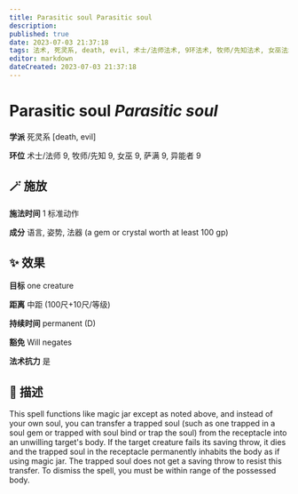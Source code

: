 ```yaml
---
title: Parasitic soul Parasitic soul
description: 
published: true
date: 2023-07-03 21:37:18
tags: 法术, 死灵系, death, evil, 术士/法师法术, 9环法术, 牧师/先知法术, 女巫法术, 萨满法术, 异能者法术
editor: markdown
dateCreated: 2023-07-03 21:37:18
---
```


# **Parasitic soul** *Parasitic soul*

**学派** 死灵系 \[death, evil\] 

**环位** 术士/法师 9, 牧师/先知 9, 女巫 9, 萨满 9, 异能者 9

## 🪄 施放

**施法时间** 1 标准动作

**成分** 语言, 姿势, 法器 (a gem or crystal worth at least 100 gp)

## ✨ 效果 

**目标** one creature 

**距离** 中距 (100尺+10尺/等级)  

**持续时间** permanent (D) 

**豁免** Will negates

**法术抗力** 是

## 📖 描述

This spell functions like magic jar except as noted above, and instead of your own soul, you can transfer a trapped soul (such as one trapped in a soul gem or trapped with soul bind or trap the soul) from the receptacle into an unwilling target's body. If the target creature fails its saving throw, it dies and the trapped soul in the receptacle permanently inhabits the body as if using magic jar. The trapped soul does not get a saving throw to resist this transfer. To dismiss the spell, you must be within range of the possessed body.
    